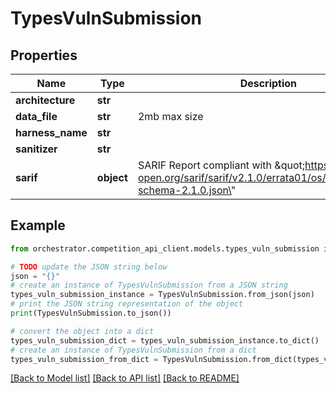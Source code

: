 # TypesVulnSubmission


## Properties

Name | Type | Description | Notes
------------ | ------------- | ------------- | -------------
**architecture** | **str** |  | 
**data_file** | **str** | 2mb max size | 
**harness_name** | **str** |  | 
**sanitizer** | **str** |  | 
**sarif** | **object** | SARIF Report compliant with \&quot;https://docs.oasis-open.org/sarif/sarif/v2.1.0/errata01/os/schemas/sarif-schema-2.1.0.json\&quot; | [optional] 

## Example

```python
from orchestrator.competition_api_client.models.types_vuln_submission import TypesVulnSubmission

# TODO update the JSON string below
json = "{}"
# create an instance of TypesVulnSubmission from a JSON string
types_vuln_submission_instance = TypesVulnSubmission.from_json(json)
# print the JSON string representation of the object
print(TypesVulnSubmission.to_json())

# convert the object into a dict
types_vuln_submission_dict = types_vuln_submission_instance.to_dict()
# create an instance of TypesVulnSubmission from a dict
types_vuln_submission_from_dict = TypesVulnSubmission.from_dict(types_vuln_submission_dict)
```
[[Back to Model list]](../README.md#documentation-for-models) [[Back to API list]](../README.md#documentation-for-api-endpoints) [[Back to README]](../README.md)


